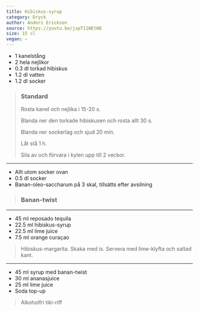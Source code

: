```yaml
---
title: Hibiskus-syrup
category: Dryck
author: Anders Erickson
source: https://youtu.be/jxpT11WEtWQ
size: 15 cl
vegan: ✓
---
```


- 1 kanelstång
- 2 hela nejlikor
- 0.3 dl torkad hibiskus
- 1.2 dl vatten
- 1.2 dl socker

> ### Standard
> Rosta kanel och nejlika i 15-20 s.
> 
> Blanda ner den torkade hibiskusen och rosta allt 30 s.
> 
> Blanda ner sockerlag och sjud 20 min.
> 
> Låt stå 1 h.
> 
> Sila av och förvara i kylen upp till 2 veckor.

---

- Allt utom socker ovan
- 0.5 dl socker
- Banan-oleo-saccharum på 3 skal, tillsätts efter avsilning

> ### Banan-twist

---

- 45 ml reposado tequila
- 22.5 ml hibiskus-syrup
- 22.5 ml lime juice
- 7.5 ml orange curaçao

> Hibiskus-margarita.
> Skaka med is. Servera med lime-klyfta och saltad kant.

---

- 45 ml syrup med banan-twist
- 30 ml ananasjuice
- 25 ml lime juice
- Soda top-up

> Alkoholfri tiki-riff

